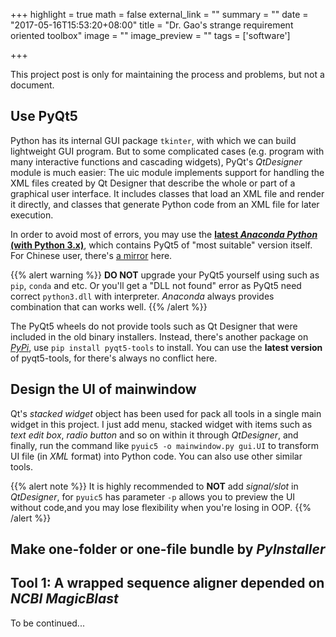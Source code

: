 +++
highlight = true
math = false
external_link = ""
summary = ""
date = "2017-05-16T15:53:20+08:00"
title = "Dr. Gao's strange requirement oriented toolbox"
image = ""
image_preview = ""
tags = ['software']

+++

This project post is only for maintaining the process and problems, but not a document.

## Use PyQt5
Python has its internal GUI package `tkinter`, with which we can build lightweight GUI program. But to some complicated cases (e.g. program with many interactive functions and cascading widgets), PyQt's *QtDesigner* module is much easier: The uic module implements support for handling the XML files created by Qt Designer that describe the whole or part of a graphical user interface. It includes classes that load an XML file and render it directly, and classes that generate Python code from an XML file for later execution.

In order to avoid most of errors, you may use the [**latest *Anaconda Python* (with Python 3.x)**](https://www.continuum.io/downloads/), which contains PyQt5 of "most suitable" version itself. For Chinese user, there's [a mirror](https://mirrors.tuna.tsinghua.edu.cn/anaconda/archive/) here.

{{% alert warning %}}
**DO NOT** upgrade your PyQt5 yourself using such as `pip`, `conda` and etc. Or you'll get a "DLL not found" error as PyQt5 need correct `python3.dll` with interpreter. *Anaconda* always provides combination that can works well.
{{% /alert %}}

The PyQt5 wheels do not provide tools such as Qt Designer that were included in the old binary installers. Instead, there's another package on [*PyPi*](https://pypi.python.org/pypi/pyqt5-tools/), use `pip install pyqt5-tools` to install. You can use the **latest version** of pyqt5-tools, for there's always no conflict here.

## Design the UI of mainwindow
Qt's *stacked widget* object has been used for pack all tools in a single main widget in this project. I just add menu, stacked widget with items such as *text edit box*, *radio button* and so on within it through *QtDesigner*, and finally, run the command like `pyuic5 -o mainwindow.py gui.UI` to transform UI file (in *XML* format) into Python code. You can also use other similar tools.

{{% alert note %}}
It is highly recommended to **NOT** add *signal/slot* in *QtDesigner*, for `pyuic5` has parameter `-p` allows you to preview the UI without code,and you may lose flexibility when you're losing in OOP.
{{% /alert %}}

## Make one-folder or one-file bundle by *PyInstaller*


## Tool 1: A wrapped sequence aligner depended on *NCBI MagicBlast*
To be continued...
